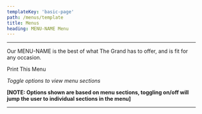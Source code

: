 ```yaml
---
templateKey: 'basic-page'
path: /menus/template
title: Menus
heading: MENU-NAME Menu
---
```

---

Our MENU-NAME is the best of what The Grand has to offer, and is fit for any occasion.

Print This Menu

_Toggle options to view menu sections_

**[NOTE: Options shown are based on menu sections, toggling on/off will jump the user to individual sections in the menu]**

---

